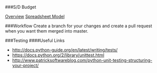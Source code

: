 ###S/D Budget

[Overview](https://drive.google.com/open?id=1cmsPvAMvFLHkXawbL03yWGK5IrPuWtpKSMGk47ZVxpY)
[Spreadsheet Model](https://drive.google.com/open?id=1oeDGV_eggz5cU12KPztDbbuo4xT0HVqyZgy5NjZ7lwU)

###Workflow
Create a branch for your changes and create a pull request when you want them merged into master.

###Testing
####Useful Links
- http://docs.python-guide.org/en/latest/writing/tests/
- https://docs.python.org/2/library/unittest.html
- http://www.patricksoftwareblog.com/python-unit-testing-structuring-your-project/
